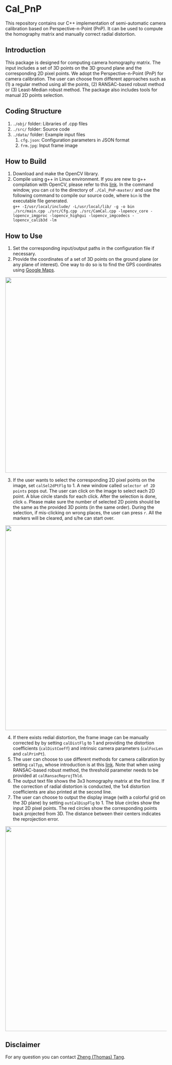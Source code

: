 # Cal_PnP

This repository contains our C++ implementation of semi-automatic camera calibration based on Perspective-n-Point (PnP). It can be used to compute the homography matrix and manually correct radial distortion. 

## Introduction

This package is designed for computing camera homography matrix. The input includes a set of 3D points on the 3D ground plane and the corresponding 2D pixel points. We adopt the Perspective-n-Point (PnP) for camera calibration. The user can choose from different approaches such as (1) a regular method using all the points, (2) RANSAC-based robust method or (3) Least-Median robust method. The package also includes tools for manual 2D points selection. 

## Coding Structure
1. `./obj/` folder: Libraries of .cpp files
2. `./src/` folder: Source code
3. `./data/` folder: Example input files
   1. `cfg.json`: Configuration parameters in JSON format
   2. `frm.jpg`: Input frame image

## How to Build
1. Download and make the OpenCV library.
2. Compile using g++ in Linux environment. If you are new to g++ compilation with OpenCV, please refer to this [link](http://answers.opencv.org/question/25642/how-to-compile-basic-opencv-program-in-c-in-ubuntu/). In the command window, you can `cd` to the directory of `./Cal_PnP-master/` and use the following command to compile our source code, where `bin` is the executable file generated.  
```g++ -I/usr/local/include/ -L/usr/local/lib/ -g -o bin ./src/main.cpp ./src/Cfg.cpp ./src/CamCal.cpp -lopencv_core -lopencv_imgproc -lopencv_highgui -lopencv_imgcodecs -lopencv_calib3d -lm```

## How to Use
1. Set the corresponding input/output paths in the configuration file if necessary. 
2. Provide the coordinates of a set of 3D points on the ground plane (or any plane of interest). One way to do so is to find the GPS coordinates using [Google Maps](https://www.google.com/maps). 

<div align="center">
    <img src="/pic/pic0.png", width="611">
</div>

3. If the user wants to select the corresponding 2D pixel points on the image, set `calSel2dPtFlg` to 1. A new window called `selector of 2D points` pops out. The user can click on the image to select each 2D point. A blue circle stands for each click. After the selection is done, click `o`. Please make sure the number of selected 2D points should be the same as the provided 3D points (in the same order). During the selection, if mis-clicking on wrong places, the user can press `r`. All the markers will be cleared, and s/he can start over. 

<div align="center">
    <img src="/pic/pic1.jpg", width="640">
</div>

4. If there exists redial distortion, the frame image can be manually corrected by by setting `calDistFlg` to 1 and providing the distortion coefficients (`calDistCoeff`) and intrinsic camera parameters (`calFocLen` and `calPrinPt`). 
5. The user can choose to use different methods for camera calibration by setting `calTyp`, whose introduction is at this [link](https://docs.opencv.org/2.4/modules/calib3d/doc/camera_calibration_and_3d_reconstruction.html#findhomography). Note that when using RANSAC-based robust method, the threshold parameter needs to be provided at  `calRansacReprojThld`. 
6. The output text file shows the 3x3 homography matrix at the first line. If the correction of radial distortion is conducted, the 1x4 distortion coefficients are also printed at the second line. 
7. The user can choose to output the display image (with a colorful grid on the 3D plane) by setting `outCalDispFlg` to 1. The blue circles show the input 2D pixel points. The red circles show the corresponding points back projected from 3D. The distance between their centers indicates the reprojection error. 

<div align="center">
    <img src="/pic/pic2.jpg", width="640">
</div>


## Disclaimer
For any question you can contact [Zheng (Thomas) Tang](https://github.com/zhengthomastang).


